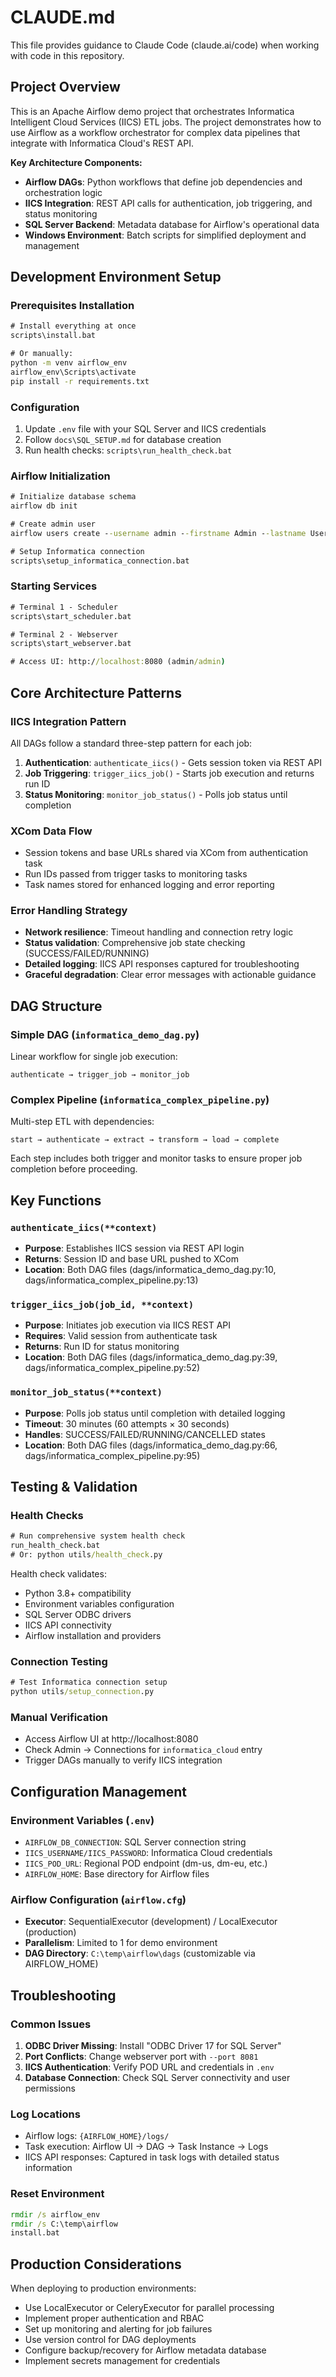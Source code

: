 # CLAUDE.md

This file provides guidance to Claude Code (claude.ai/code) when working with code in this repository.

## Project Overview

This is an Apache Airflow demo project that orchestrates Informatica Intelligent Cloud Services (IICS) ETL jobs. The project demonstrates how to use Airflow as a workflow orchestrator for complex data pipelines that integrate with Informatica Cloud's REST API.

**Key Architecture Components:**
- **Airflow DAGs**: Python workflows that define job dependencies and orchestration logic
- **IICS Integration**: REST API calls for authentication, job triggering, and status monitoring  
- **SQL Server Backend**: Metadata database for Airflow's operational data
- **Windows Environment**: Batch scripts for simplified deployment and management

## Development Environment Setup

### Prerequisites Installation
```cmd
# Install everything at once
scripts\install.bat

# Or manually:
python -m venv airflow_env
airflow_env\Scripts\activate
pip install -r requirements.txt
```

### Configuration
1. Update `.env` file with your SQL Server and IICS credentials
2. Follow `docs\SQL_SETUP.md` for database creation
3. Run health checks: `scripts\run_health_check.bat`

### Airflow Initialization  
```cmd
# Initialize database schema
airflow db init

# Create admin user
airflow users create --username admin --firstname Admin --lastname User --role Admin --email admin@company.com --password admin

# Setup Informatica connection
scripts\setup_informatica_connection.bat
```

### Starting Services
```cmd
# Terminal 1 - Scheduler
scripts\start_scheduler.bat

# Terminal 2 - Webserver  
scripts\start_webserver.bat

# Access UI: http://localhost:8080 (admin/admin)
```

## Core Architecture Patterns

### IICS Integration Pattern
All DAGs follow a standard three-step pattern for each job:
1. **Authentication**: `authenticate_iics()` - Gets session token via REST API
2. **Job Triggering**: `trigger_iics_job()` - Starts job execution and returns run ID  
3. **Status Monitoring**: `monitor_job_status()` - Polls job status until completion

### XCom Data Flow
- Session tokens and base URLs shared via XCom from authentication task
- Run IDs passed from trigger tasks to monitoring tasks
- Task names stored for enhanced logging and error reporting

### Error Handling Strategy
- **Network resilience**: Timeout handling and connection retry logic
- **Status validation**: Comprehensive job state checking (SUCCESS/FAILED/RUNNING)
- **Detailed logging**: IICS API responses captured for troubleshooting
- **Graceful degradation**: Clear error messages with actionable guidance

## DAG Structure

### Simple DAG (`informatica_demo_dag.py`)
Linear workflow for single job execution:
```
authenticate → trigger_job → monitor_job
```

### Complex Pipeline (`informatica_complex_pipeline.py`)  
Multi-step ETL with dependencies:
```
start → authenticate → extract → transform → load → complete
```

Each step includes both trigger and monitor tasks to ensure proper job completion before proceeding.

## Key Functions

### `authenticate_iics(**context)`
- **Purpose**: Establishes IICS session via REST API login
- **Returns**: Session ID and base URL pushed to XCom
- **Location**: Both DAG files (dags/informatica_demo_dag.py:10, dags/informatica_complex_pipeline.py:13)

### `trigger_iics_job(job_id, **context)`  
- **Purpose**: Initiates job execution via IICS REST API
- **Requires**: Valid session from authenticate task
- **Returns**: Run ID for status monitoring
- **Location**: Both DAG files (dags/informatica_demo_dag.py:39, dags/informatica_complex_pipeline.py:52)

### `monitor_job_status(**context)`
- **Purpose**: Polls job status until completion with detailed logging
- **Timeout**: 30 minutes (60 attempts × 30 seconds)  
- **Handles**: SUCCESS/FAILED/RUNNING/CANCELLED states
- **Location**: Both DAG files (dags/informatica_demo_dag.py:66, dags/informatica_complex_pipeline.py:95)

## Testing & Validation

### Health Checks
```cmd
# Run comprehensive system health check
run_health_check.bat
# Or: python utils/health_check.py
```

Health check validates:
- Python 3.8+ compatibility
- Environment variables configuration
- SQL Server ODBC drivers
- IICS API connectivity
- Airflow installation and providers

### Connection Testing
```cmd
# Test Informatica connection setup
python utils/setup_connection.py
```

### Manual Verification
- Access Airflow UI at http://localhost:8080
- Check Admin → Connections for `informatica_cloud` entry
- Trigger DAGs manually to verify IICS integration

## Configuration Management

### Environment Variables (`.env`)
- `AIRFLOW_DB_CONNECTION`: SQL Server connection string
- `IICS_USERNAME/IICS_PASSWORD`: Informatica Cloud credentials  
- `IICS_POD_URL`: Regional POD endpoint (dm-us, dm-eu, etc.)
- `AIRFLOW_HOME`: Base directory for Airflow files

### Airflow Configuration (`airflow.cfg`)
- **Executor**: SequentialExecutor (development) / LocalExecutor (production)
- **Parallelism**: Limited to 1 for demo environment
- **DAG Directory**: `C:\temp\airflow\dags` (customizable via AIRFLOW_HOME)

## Troubleshooting

### Common Issues
1. **ODBC Driver Missing**: Install "ODBC Driver 17 for SQL Server"
2. **Port Conflicts**: Change webserver port with `--port 8081` 
3. **IICS Authentication**: Verify POD URL and credentials in `.env`
4. **Database Connection**: Check SQL Server connectivity and user permissions

### Log Locations
- Airflow logs: `{AIRFLOW_HOME}/logs/`
- Task execution: Airflow UI → DAG → Task Instance → Logs
- IICS API responses: Captured in task logs with detailed status information

### Reset Environment
```cmd
rmdir /s airflow_env
rmdir /s C:\temp\airflow  
install.bat
```

## Production Considerations

When deploying to production environments:
- Use LocalExecutor or CeleryExecutor for parallel processing
- Implement proper authentication and RBAC
- Set up monitoring and alerting for job failures
- Use version control for DAG deployments
- Configure backup/recovery for Airflow metadata database
- Implement secrets management for credentials